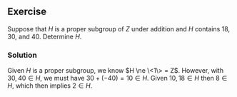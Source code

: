 ## Exercise

Suppose that $H$ is a proper subgroup of $Z$ under addition and $H$ contains 18, 30, and 40. Determine $H$.

### Solution

Given $H$ is a proper subgroup, we know $H \ne \<1\> = Z$. However, with $30, 40 \in H$, we must have $30 + (-40) = 10 \in H$. Given $10, 18 \in H$ then $8 \in H$, which then implies $2 \in H$.
